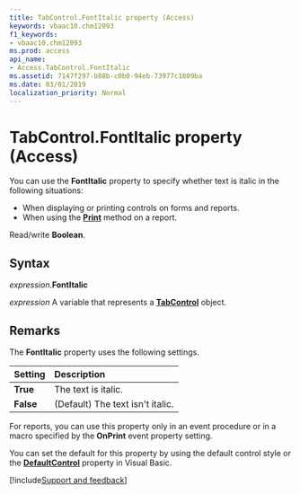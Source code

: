 ```yaml
---
title: TabControl.FontItalic property (Access)
keywords: vbaac10.chm12093
f1_keywords:
- vbaac10.chm12093
ms.prod: access
api_name:
- Access.TabControl.FontItalic
ms.assetid: 7147f297-b88b-c0b0-94eb-73977c1809ba
ms.date: 03/01/2019
localization_priority: Normal
---
```



# TabControl.FontItalic property (Access)

You can use the **FontItalic** property to specify whether text is italic in the following situations:

- When displaying or printing controls on forms and reports.    
- When using the **[Print](Access.Report.Print.md)** method on a report.
    
Read/write **Boolean**.


## Syntax

_expression_.**FontItalic**

_expression_ A variable that represents a **[TabControl](Access.TabControl.md)** object.


## Remarks

The **FontItalic** property uses the following settings.

|Setting|Description|
|:-----|:-----|
|**True**|The text is italic.|
|**False**|(Default) The text isn't italic.|

For reports, you can use this property only in an event procedure or in a macro specified by the **OnPrint** event property setting.

You can set the default for this property by using the default control style or the **[DefaultControl](access.form.defaultcontrol.md)** property in Visual Basic.


[!include[Support and feedback](~/includes/feedback-boilerplate.md)]
